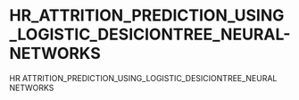 # HR_ATTRITION_PREDICTION_USING_LOGISTIC_DESICIONTREE_NEURAL-NETWORKS
HR ATTRITION_PREDICTION_USING_LOGISTIC_DESICIONTREE_NEURAL NETWORKS
